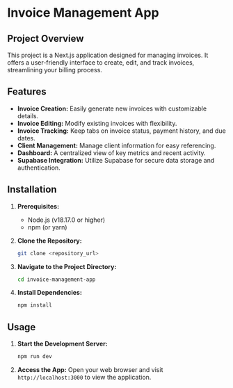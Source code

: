 # Invoice Management App

## Project Overview

This project is a Next.js application designed for managing invoices. It offers a user-friendly interface to create, edit, and track invoices, streamlining your billing process.

## Features

* **Invoice Creation:** Easily generate new invoices with customizable details.
* **Invoice Editing:** Modify existing invoices with flexibility.
* **Invoice Tracking:** Keep tabs on invoice status, payment history, and due dates.
* **Client Management:** Manage client information for easy referencing.
* **Dashboard:** A centralized view of key metrics and recent activity.
* **Supabase Integration:** Utilize Supabase for secure data storage and authentication.

## Installation

1. **Prerequisites:**

   * Node.js (v18.17.0 or higher)
   * npm (or yarn)
2. **Clone the Repository:**

   ```bash
   git clone <repository_url>
   ```
3. **Navigate to the Project Directory:**

   ```bash
   cd invoice-management-app
   ```
4. **Install Dependencies:**

   ```bash
   npm install 
   ```

## Usage

1. **Start the Development Server:**

   ```bash
   npm run dev
   ```
2. **Access the App:**
   Open your web browser and visit `http://localhost:3000` to view the application.
